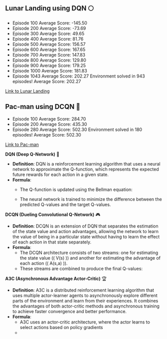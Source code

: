 ## Lunar Landing using DQN 🌕
- Episode 100   Average Score: -145.50
- Episode 200   Average Score: -73.69
- Episode 300   Average Score: 49.65
- Episode 400   Average Score: 81.76
- Episode 500   Average Score: 156.57
- Episode 600   Average Score: 167.65
- Episode 700   Average Score: 147.83
- Episode 800   Average Score: 129.80
- Episode 900   Average Score: 179.25
- Episode 1000  Average Score: 181.83
- Episode 1043  Average Score: 202.27
Environment solved in 943 episodes!  Average Score: 202.27

[Link to Lunar Landing](https://github.com/CNS-PRADHYUMNA/AI_ML/assets/152390152/c937f304-ba58-4de5-9ed7-e12b5c0a98fb)

## Pac-man using DCQN 🍒
- Episode 100   Average Score: 284.70
- Episode 200   Average Score: 435.30
- Episode 280   Average Score: 502.30
Environment solved in 180 episodes!  Average Score: 502.30

[Link to Pac-man](https://github.com/CNS-PRADHYUMNA/AI_ML/assets/152390152/42549f2a-c1e5-4cb9-ac48-bb9736c5d827)

**DQN (Deep Q-Network)** 🧠
- **Definition**: DQN is a reinforcement learning algorithm that uses a neural network to approximate the Q-function, which represents the expected future rewards for each action in a given state.
- **Formula**: 
  - The Q-function is updated using the Bellman equation:
  
  - The neural network is trained to minimize the difference between the predicted Q-values and the target Q-values.

**DCQN (Dueling Convolutional Q-Network)** 🎮
- **Definition**: DCQN is an extension of DQN that separates the estimation of the state value and action advantages, allowing the network to learn the value of being in a particular state without having to learn the effect of each action in that state separately.
- **Formula**: 
  - The DCQN architecture consists of two streams: one for estimating the state value (\( V(s) \)) and another for estimating the advantage of each action (\( A(s,a) \)). 
  - These streams are combined to produce the final Q-values:
    

**A3C (Asynchronous Advantage Actor-Critic)** 🏆
- **Definition**: A3C is a distributed reinforcement learning algorithm that uses multiple actor-learner agents to asynchronously explore different parts of the environment and learn from their experiences. It combines the advantages of both actor-critic methods and asynchronous training to achieve faster convergence and better performance.
- **Formula**: 
  - A3C uses an actor-critic architecture, where the actor learns to select actions based on policy gradients 
  - 
